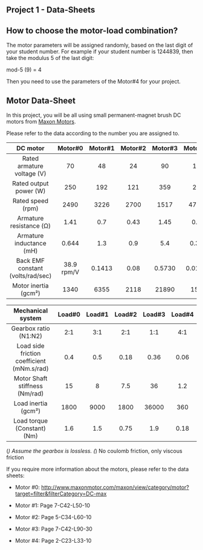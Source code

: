 ## Project 1 - Data-Sheets

## How to choose the motor-load combination?

The motor parameters will be assigned randomly, based on the last digit of your student number. For example if your student number is 1244839, then take the modulus 5 of the last digit:

mod-5 (9) = 4

Then you need to use the parameters of the Motor#4 for your project.

## Motor Data-Sheet

In this project, you will be all using small permanent-magnet brush DC motors from [Maxon Motors](http://www.maxonmotor.com).

Please refer to the data according to the number you are assigned to.

| DC motor| Motor#0| Motor#1| Motor#2| Motor#3| Motor#4|
| :-----: |:-----:| :----:|:-----:| :----:|:-----:|
| Rated armature voltage (V) | 70 | 48 | 24 | 90 | 12 |
| Rated output power (W)| 250 | 192 | 121 | 359 | 26 |
| Rated speed (rpm)  | 2490 | 3226 | 2700 | 1517 | 4700 |
| Armature resistance (Ω)    | 1.41 | 0.7 | 0.43 | 1.45 | 0.6 |
| Armature inductance (mH)    | 0.644 | 1.3 | 0.9 | 5.4 | 0.35 |
| Back EMF constant (volts/rad/sec)|38.9 rpm/V | 0.1413 | 0.08 | 0.5730 | 0.0191 |
| Motor inertia (gcm²) | 1340 |6355| 2118 | 21890 | 155 |

| Mechanical system| Load#0| Load#1| Load#2| Load#3| Load#4|
| :--------------: |:-----:| :----:|:-----:| :----:|:-----:|
| Gearbox ratio (N1:N2)         | 2:1 | 3:1 | 2:1 | 1:1 | 4:1 |
| Load side friction coefficient (mNm.s/rad)| 0.4 | 0.5 | 0.18 | 0.36 | 0.06 |
| Motor Shaft stiffness (Nm/rad)   | 15 | 8 | 7.5 | 36 | 1.2 |
| Load inertia (gcm²)            | 1800 | 9000 | 1800 | 36000 | 360 |
| Load torque (Constant) (Nm)       | 1.6 | 1.5 | 0.75 | 1.9 | 0.18 |

(*) Assume the gearbox is lossless.
(*) No coulomb friction, only viscous friction


If you require more information about the motors, please refer to the data sheets:

- Motor #0: http://www.maxonmotor.com/maxon/view/category/motor?target=filter&filterCategory=DC-max

- Motor #1: Page 7-C42-L50-10

- Motor #2: Page 5-C34-L60-10

- Motor #3: Page 7-C42-L90-30

- Motor #4: Page 2-C23-L33-10


<!--- Diger Motor Datalari
http://www.moog.com/literature/MCG/moc23series.pdf
http://w3app.siemens.com/mcms/infocenter/dokumentencenter/ld/Documentsu20Catalogs/dc-motor/da12-2008-en.pdf
http://ecatalog.weg.net/files/wegnet/WEG-specification-of-electric-motors-50039409-manual-english.pdf
http://www.maxonmotor.com/maxon/view/category/motor?target=filter&filterCategory=DC-max
http://www.kollmorgen.com/en-us/products/motors/brush-dc/permanent-magnet-dc-pmdc/
http://www.moog.com/literature/MCG/moc23series.pdf
-->
